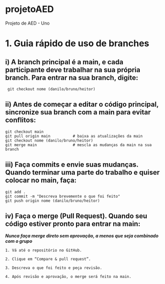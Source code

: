 # projetoAED
Projeto de AED - Uno

# 1. Guia rápido de uso de branches
## i) A branch principal é a main, e cada participante deve trabalhar na sua própria branch. Para entrar na sua branch, digite:
     git checkout nome (danilo/bruno/heitor)

## ii) Antes de começar a editar o código principal, sincronize sua branch com a main para evitar conflitos:
    git checkout main
    git pull origin main          # baixa as atualizações da main
    git checkout nome (danilo/bruno/heitor)
    git merge main                # mescla as mudanças da main na sua branch
    
## iii) Faça commits e envie suas mudanças. Quando terminar uma parte do trabalho e quiser colocar no main, faça:
    git add .
    git commit -m "Descreva brevemente o que foi feito"
    git push origin nome (danilo/bruno/heitor)

## iv) Faça o merge (Pull Request). Quando seu código estiver pronto para entrar na main:

***Nunca faça merge direto sem aprovação, a menos que seja combinado com o grupo***

    1. Vá até o repositório no GitHub.

    2. Clique em “Compare & pull request”.

    3. Descreva o que foi feito e peça revisão.

    4. Após revisão e aprovação, o merge será feito na main.



